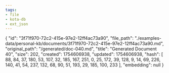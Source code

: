 ```yaml
---
tags:
- file
- kota-db
- ext_json
---
```

{
  "id": "3f71f970-72c2-415e-97e2-12ff4ac73a90",
  "file_path": "./examples-data/personal-kb/documents/3f71f970-72c2-415e-97e2-12ff4ac73a90.md",
  "original_path": "/generated/doc-040.md",
  "title": "Generated Document 40",
  "size": 202,
  "created": 1754606938,
  "updated": 1754606938,
  "hash": [
    88,
    84,
    37,
    180,
    53,
    107,
    32,
    185,
    167,
    251,
    0,
    25,
    172,
    39,
    128,
    9,
    14,
    69,
    226,
    140,
    41,
    54,
    237,
    132,
    68,
    90,
    51,
    193,
    29,
    185,
    100,
    233
  ],
  "embedding": null
}